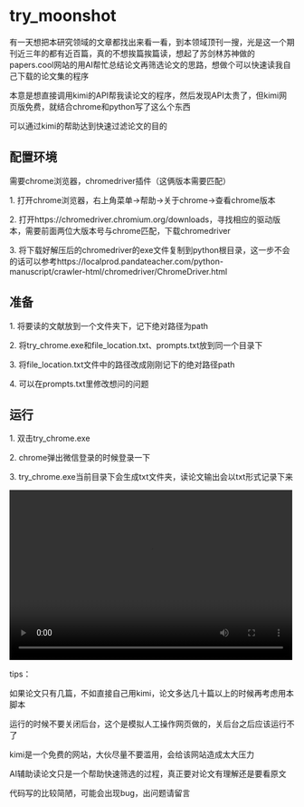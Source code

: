 <h1>try_moonshot</h1>

  <p>有一天想把本研究领域的文章都找出来看一看，到本领域顶刊一搜，光是这一个期刊近三年的都有近百篇，真的不想挨篇挨篇读，想起了苏剑林苏神做的papers.cool网站的用AI帮忙总结论文再筛选论文的思路，想做个可以快速读我自己下载的论文集的程序</p>
  <p>本意是想直接调用kimi的API帮我读论文的程序，然后发现API太贵了，但kimi网页版免费，就结合chrome和python写了这么个东西</p>
  <p>可以通过kimi的帮助达到快速过滤论文的目的</p>

<h2>配置环境</h2>
  
<p>需要chrome浏览器，chromedriver插件（这俩版本需要匹配）</p>
<p>1. 打开chrome浏览器，右上角菜单→帮助→关于chrome→查看chrome版本</p>
<p>2. 打开https://chromedriver.chromium.org/downloads，寻找相应的驱动版本，需要前面两位大版本号与chrome匹配，下载chromedriver</p>
<p>3. 将下载好解压后的chromedriver的exe文件复制到python根目录，这一步不会的话可以参考https://localprod.pandateacher.com/python-manuscript/crawler-html/chromedriver/ChromeDriver.html</p>

<h2>准备</h2>

<p>1. 将要读的文献放到一个文件夹下，记下绝对路径为path</p>
<p>2. 将try_chrome.exe和file_location.txt、prompts.txt放到同一个目录下</p>
<p>3. 将file_location.txt文件中的路径改成刚刚记下的绝对路径path</p>
<p>4. 可以在prompts.txt里修改想问的问题</p>

<h2>运行</h2>

<p>1. 双击try_chrome.exe</p>
<p>2. chrome弹出微信登录的时候登录一下</p>
<p>3. try_chrome.exe当前目录下会生成txt文件夹，读论文输出会以txt形式记录下来</p>

<video src="master/演示视频.mp4" controls="controls" width="500" height="300"></video>

<p>tips：</p>

<p>如果论文只有几篇，不如直接自己用kimi，论文多达几十篇以上的时候再考虑用本脚本</p>
<p>运行的时候不要关闭后台，这个是模拟人工操作网页做的，关后台之后应该运行不了</p>
<p>kimi是一个免费的网站，大伙尽量不要滥用，会给该网站造成太大压力</p>
<p>AI辅助读论文只是一个帮助快速筛选的过程，真正要对论文有理解还是要看原文</p>
<p>代码写的比较简陋，可能会出现bug，出问题请留言</p>
